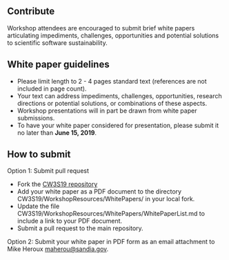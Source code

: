 ## Contribute

Workshop attendees are encouraged to submit brief white papers articulating impediments, challenges, opportunities and potential solutions to scientific software sustainability.

## White paper guidelines
- Please limit length to 2 - 4 pages standard text (references are not included in page count).
- Your text can address impediments, challenges, opportunities, research directions or potential solutions, or combinations of these aspects.
- Workshop presentations will in part be drawn from white paper submissions.
- To have your white paper considered for presentation, please submit it no later than **June 15, 2019**.

## How to submit
Option 1: Submit pull request
- Fork the [CW3S19 repository](https://github.com/Collegeville/CW3S19)
- Add your white paper as a PDF document to the directory CW3S19/WorkshopResources/WhitePapers/ in your local fork.
- Update the file CW3S19/WorkshopResources/WhitePapers/WhitePaperList.md to include a link to your PDF document.
- Submit a pull request to the main repository.

Option 2: Submit your white paper in PDF form as an email attachment to Mike Heroux <maherou@sandia.gov>.
